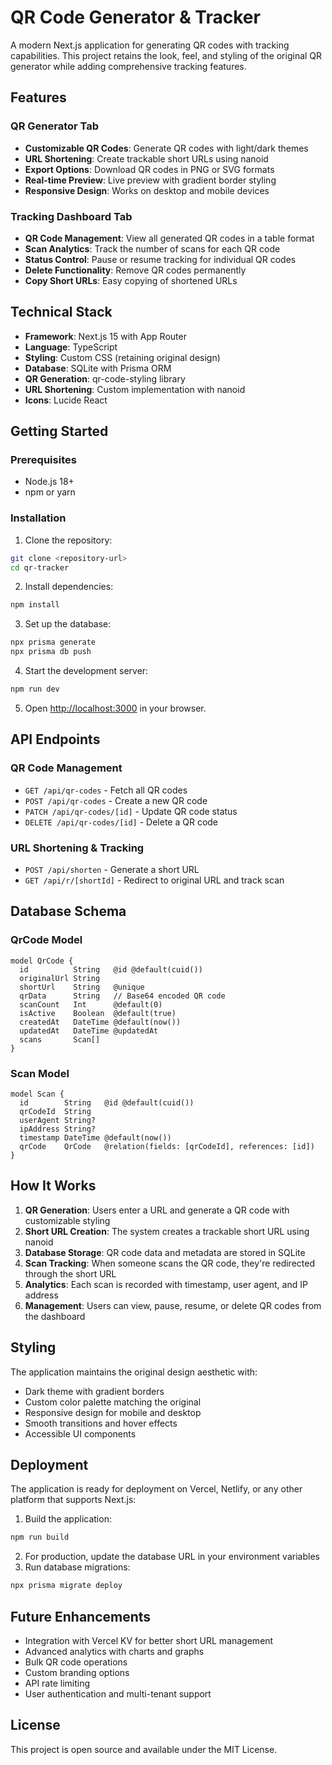 # QR Code Generator & Tracker

A modern Next.js application for generating QR codes with tracking capabilities. This project retains the look, feel, and styling of the original QR generator while adding comprehensive tracking features.

## Features

### QR Generator Tab
- **Customizable QR Codes**: Generate QR codes with light/dark themes
- **URL Shortening**: Create trackable short URLs using nanoid
- **Export Options**: Download QR codes in PNG or SVG formats
- **Real-time Preview**: Live preview with gradient border styling
- **Responsive Design**: Works on desktop and mobile devices

### Tracking Dashboard Tab
- **QR Code Management**: View all generated QR codes in a table format
- **Scan Analytics**: Track the number of scans for each QR code
- **Status Control**: Pause or resume tracking for individual QR codes
- **Delete Functionality**: Remove QR codes permanently
- **Copy Short URLs**: Easy copying of shortened URLs

## Technical Stack

- **Framework**: Next.js 15 with App Router
- **Language**: TypeScript
- **Styling**: Custom CSS (retaining original design)
- **Database**: SQLite with Prisma ORM
- **QR Generation**: qr-code-styling library
- **URL Shortening**: Custom implementation with nanoid
- **Icons**: Lucide React

## Getting Started

### Prerequisites
- Node.js 18+ 
- npm or yarn

### Installation

1. Clone the repository:
```bash
git clone <repository-url>
cd qr-tracker
```

2. Install dependencies:
```bash
npm install
```

3. Set up the database:
```bash
npx prisma generate
npx prisma db push
```

4. Start the development server:
```bash
npm run dev
```

5. Open [http://localhost:3000](http://localhost:3000) in your browser.

## API Endpoints

### QR Code Management
- `GET /api/qr-codes` - Fetch all QR codes
- `POST /api/qr-codes` - Create a new QR code
- `PATCH /api/qr-codes/[id]` - Update QR code status
- `DELETE /api/qr-codes/[id]` - Delete a QR code

### URL Shortening & Tracking
- `POST /api/shorten` - Generate a short URL
- `GET /api/r/[shortId]` - Redirect to original URL and track scan

## Database Schema

### QrCode Model
```prisma
model QrCode {
  id          String   @id @default(cuid())
  originalUrl String
  shortUrl    String   @unique
  qrData      String   // Base64 encoded QR code
  scanCount   Int      @default(0)
  isActive    Boolean  @default(true)
  createdAt   DateTime @default(now())
  updatedAt   DateTime @updatedAt
  scans       Scan[]
}
```

### Scan Model
```prisma
model Scan {
  id        String   @id @default(cuid())
  qrCodeId  String
  userAgent String?
  ipAddress String?
  timestamp DateTime @default(now())
  qrCode    QrCode   @relation(fields: [qrCodeId], references: [id])
}
```

## How It Works

1. **QR Generation**: Users enter a URL and generate a QR code with customizable styling
2. **Short URL Creation**: The system creates a trackable short URL using nanoid
3. **Database Storage**: QR code data and metadata are stored in SQLite
4. **Scan Tracking**: When someone scans the QR code, they're redirected through the short URL
5. **Analytics**: Each scan is recorded with timestamp, user agent, and IP address
6. **Management**: Users can view, pause, resume, or delete QR codes from the dashboard

## Styling

The application maintains the original design aesthetic with:
- Dark theme with gradient borders
- Custom color palette matching the original
- Responsive design for mobile and desktop
- Smooth transitions and hover effects
- Accessible UI components

## Deployment

The application is ready for deployment on Vercel, Netlify, or any other platform that supports Next.js:

1. Build the application:
```bash
npm run build
```

2. For production, update the database URL in your environment variables
3. Run database migrations:
```bash
npx prisma migrate deploy
```

## Future Enhancements

- Integration with Vercel KV for better short URL management
- Advanced analytics with charts and graphs
- Bulk QR code operations
- Custom branding options
- API rate limiting
- User authentication and multi-tenant support

## License

This project is open source and available under the MIT License.
